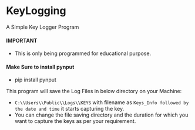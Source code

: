 # KeyLogging
A Simple Key Logger Program


#### IMPORTANT
- This is only being programmed for educational purpose.

#### Make Sure to install pynput
- pip install pynput
  
This program will save the Log Files in below directory on your Machine:
- `C:\\Users\\Public\\Logs\\KEYS`
with filename as `Keys_Info followed by the date and time` it starts capturing the key.
- You can change the file saving directory and the duration for which you want to capture the keys as per your requirement.
